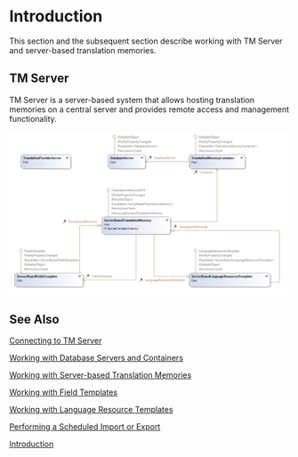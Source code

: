 Introduction
===
This section and the subsequent section describe working with TM Server and server-based translation memories.

TM Server
----
TM Server is a server-based system that allows hosting translation memories on a central server and provides remote access and management functionality.


<img style="display:block; " src="images/cd-TmServer.jpg"/>

See Also
--------
[Connecting to TM Server](connecting_to_tm_server.md)

[Working with Database Servers and Containers](working_with_database_servers_and_containers.md)

[Working with Server-based Translation Memories](working_with_server_based_translation_memories.md)

[Working with Field Templates](working_with_field_templates.md)

[Working with Language Resource Templates](working_with_language_resource_templates.md)

[Performing a Scheduled Import or Export](performing_a_scheduled_import_or_export.md)

[Introduction](working_with_translation_memories.md)
